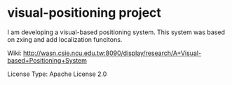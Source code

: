 visual-positioning project
=====

I am developing a visual-based positioning system. This system was based on zxing and add localization funcitons.

Wiki: http://wasn.csie.ncu.edu.tw:8090/display/research/A+Visual-based+Positioning+System

License Type: Apache License 2.0
